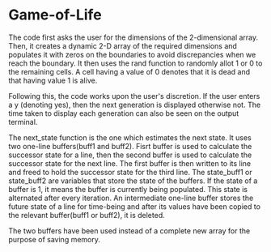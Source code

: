 # Game-of-Life
The code first asks the user for the dimensions of the 2-dimensional array. Then, it creates a dynamic 2-D array of the required dimensions and populates it with zeros on the boundaries to avoid discrepancies when we reach the boundary.
It then uses the rand function to randomly allot 1 or 0 to the remaining cells. A cell having a value of 0 denotes that it is dead and that having value 1 is alive.

Following this, the code works upon the user's discretion. If the user enters a y (denoting yes), then the next generation is displayed otherwise not. The time taken to display each generation can also be seen on the output terminal.

The next_state function is the one which estimates the next state. It uses two one-line buffers(buff1 and buff2). Fisrt buffer is used to calculate the successor state for a line, then the second buffer is used to calculate the successor state for the next line. The first buffer is then written to its line and freed to hold the successor state for the third line. The state_buff1 or state_buff2 are variables that store the state of the buffers. If the state of a buffer is 1, it means the buffer is currently being populated. This state is alternated after every iteration. 
An intermediate one-line buffer stores the future state of a line for time-being and after its values have been copied to the relevant buffer(buff1 or buff2), it is deleted. 

The two buffers have been used instead of a complete new array for the purpose of saving memory. 
